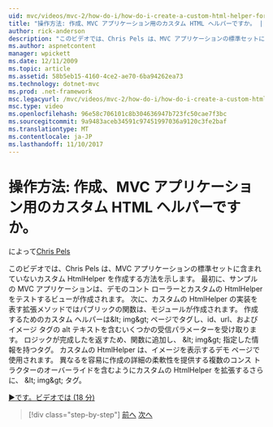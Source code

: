 ```yaml
---
uid: mvc/videos/mvc-2/how-do-i/how-do-i-create-a-custom-html-helper-for-an-mvc-application
title: "操作方法: 作成、MVC アプリケーション用のカスタム HTML ヘルパーですか。 | Microsoft Docs"
author: rick-anderson
description: "このビデオでは、Chris Pels は、MVC アプリケーションの標準セットに含まれていないカスタム HtmlHelper を作成する方法を示します。 最初に、サンプルの MVC アプリケーションがインストールしています."
ms.author: aspnetcontent
manager: wpickett
ms.date: 12/11/2009
ms.topic: article
ms.assetid: 58b5eb15-4160-4ce2-ae70-6ba94262ea73
ms.technology: dotnet-mvc
ms.prod: .net-framework
msc.legacyurl: /mvc/videos/mvc-2/how-do-i/how-do-i-create-a-custom-html-helper-for-an-mvc-application
msc.type: video
ms.openlocfilehash: 96e58c706101c8b304636947b723fc50cae7f3bc
ms.sourcegitcommit: 9a9483aceb34591c97451997036a9120c3fe2baf
ms.translationtype: MT
ms.contentlocale: ja-JP
ms.lasthandoff: 11/10/2017
---
```

<a name="how-do-i-create-a-custom-html-helper-for-an-mvc-application"></a>操作方法: 作成、MVC アプリケーション用のカスタム HTML ヘルパーですか。
====================
によって[Chris Pels](https://twitter.com/chrispels)

このビデオでは、Chris Pels は、MVC アプリケーションの標準セットに含まれていないカスタム HtmlHelper を作成する方法を示します。 最初に、サンプルの MVC アプリケーションは、デモのコント ローラーとカスタムの HtmlHelper をテストするビューが作成されます。 次に、カスタムの HtmlHelper の実装を表す拡張メソッドではパブリックの関数は、モジュールが作成されます。 作成するためのカスタム ヘルパーは&amp;lt; img&amp;gt; ページでタグし、id、url、およびイメージ タグの alt テキストを含むいくつかの受信パラメーターを受け取ります。 ロジックが完成したを返すため、関数に追加し、 &amp;lt; img&amp;gt; 指定した情報を持つタグ。 カスタムの HtmlHelper は、イメージを表示するデモ ページで使用されます。 異なるを容易に作成の詳細の柔軟性を提供する複数のコンス トラクターのオーバーライドを含むようにカスタムの HtmlHelper を拡張するさらに、 &amp;lt; img&amp;gt; タグ。

[&#9654;です。ビデオでは (18 分)](https://channel9.msdn.com/Blogs/ASP-NET-Site-Videos/how-do-i-create-a-custom-html-helper-for-an-mvc-application)

>[!div class="step-by-step"]
[前へ](how-do-i-implement-view-models-to-manage-data-for-aspnet-mvc-views.md)
[次へ](how-do-i-work-with-model-binders-in-an-mvc-application.md)
